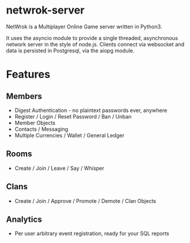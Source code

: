 netwrok-server
==============

NetWrok is a Multiplayer Online Game server written in Python3.

It uses the asyncio module to provide a single threaded, asynchronous
network server in the style of node.js. Clients connect via websocket
and data is persisted in Postgresql, via the aiopg module.

Features
========

Members
-------
- Digest Authentication - no plaintext passwords ever, anywhere
- Register / Login / Reset Password / Ban / Unban
- Member Objects
- Contacts / Messaging
- Multiple Currencies / Wallet / General Ledger

Rooms
-----
- Create / Join / Leave / Say / Whisper 

Clans
-----
- Create / Join / Approve / Promote / Demote / Clan Objects

Analytics
---------
- Per user arbitrary event registration, ready for your SQL reports


